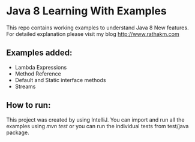 
# Java 8 Learning With Examples

This repo contains working examples to understand Java 8 New features. For detailed explanation please visit my blog http://www.rathakm.com

Examples added:
--------------
- Lambda Expressions
- Method Reference
- Default and Static interface methods
- Streams

How to run:
----------
This project was created by using IntelliJ. You can import and run all the examples using <i>mvn test</i> or you can run the individual tests from test/java package. 

